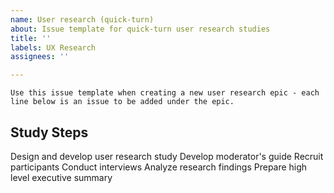 ```yaml
---
name: User research (quick-turn)
about: Issue template for quick-turn user research studies
title: ''
labels: UX Research
assignees: ''

---
```


```
Use this issue template when creating a new user research epic - each line below is an issue to be added under the epic.
```

## Study Steps
Design and develop user research study
Develop moderator's guide
Recruit participants
Conduct interviews
Analyze research findings
Prepare high level executive summary
